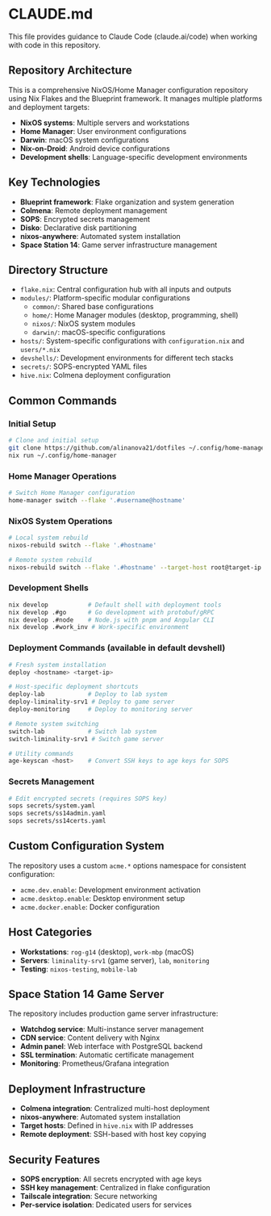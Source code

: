# CLAUDE.md

This file provides guidance to Claude Code (claude.ai/code) when working with code in this repository.

## Repository Architecture

This is a comprehensive NixOS/Home Manager configuration repository using Nix Flakes and the Blueprint framework. It manages multiple platforms and deployment targets:

- **NixOS systems**: Multiple servers and workstations
- **Home Manager**: User environment configurations
- **Darwin**: macOS system configurations  
- **Nix-on-Droid**: Android device configurations
- **Development shells**: Language-specific development environments

## Key Technologies

- **Blueprint framework**: Flake organization and system generation
- **Colmena**: Remote deployment management
- **SOPS**: Encrypted secrets management
- **Disko**: Declarative disk partitioning
- **nixos-anywhere**: Automated system installation
- **Space Station 14**: Game server infrastructure management

## Directory Structure

- `flake.nix`: Central configuration hub with all inputs and outputs
- `modules/`: Platform-specific modular configurations
  - `common/`: Shared base configurations
  - `home/`: Home Manager modules (desktop, programming, shell)
  - `nixos/`: NixOS system modules
  - `darwin/`: macOS-specific configurations
- `hosts/`: System-specific configurations with `configuration.nix` and `users/*.nix`
- `devshells/`: Development environments for different tech stacks
- `secrets/`: SOPS-encrypted YAML files
- `hive.nix`: Colmena deployment configuration

## Common Commands

### Initial Setup
```bash
# Clone and initial setup
git clone https://github.com/alinanova21/dotfiles ~/.config/home-manager
nix run ~/.config/home-manager
```

### Home Manager Operations
```bash
# Switch Home Manager configuration
home-manager switch --flake '.#username@hostname'
```

### NixOS System Operations
```bash
# Local system rebuild
nixos-rebuild switch --flake '.#hostname'

# Remote system rebuild
nixos-rebuild switch --flake '.#hostname' --target-host root@target-ip
```

### Development Shells
```bash
nix develop           # Default shell with deployment tools
nix develop .#go      # Go development with protobuf/gRPC
nix develop .#node    # Node.js with pnpm and Angular CLI
nix develop .#work_inv # Work-specific environment
```

### Deployment Commands (available in default devshell)
```bash
# Fresh system installation
deploy <hostname> <target-ip>

# Host-specific deployment shortcuts
deploy-lab            # Deploy to lab system
deploy-liminality-srv1 # Deploy to game server
deploy-monitoring     # Deploy to monitoring server

# Remote system switching
switch-lab            # Switch lab system
switch-liminality-srv1 # Switch game server

# Utility commands
age-keyscan <host>    # Convert SSH keys to age keys for SOPS
```

### Secrets Management
```bash
# Edit encrypted secrets (requires SOPS key)
sops secrets/system.yaml
sops secrets/ss14admin.yaml
sops secrets/ss14certs.yaml
```

## Custom Configuration System

The repository uses a custom `acme.*` options namespace for consistent configuration:
- `acme.dev.enable`: Development environment activation
- `acme.desktop.enable`: Desktop environment setup  
- `acme.docker.enable`: Docker configuration

## Host Categories

- **Workstations**: `rog-g14` (desktop), `work-mbp` (macOS)
- **Servers**: `liminality-srv1` (game server), `lab`, `monitoring`
- **Testing**: `nixos-testing`, `mobile-lab`

## Space Station 14 Game Server

The repository includes production game server infrastructure:
- **Watchdog service**: Multi-instance server management
- **CDN service**: Content delivery with Nginx
- **Admin panel**: Web interface with PostgreSQL backend
- **SSL termination**: Automatic certificate management
- **Monitoring**: Prometheus/Grafana integration

## Deployment Infrastructure

- **Colmena integration**: Centralized multi-host deployment
- **nixos-anywhere**: Automated system installation
- **Target hosts**: Defined in `hive.nix` with IP addresses
- **Remote deployment**: SSH-based with host key copying

## Security Features

- **SOPS encryption**: All secrets encrypted with age keys
- **SSH key management**: Centralized in flake configuration
- **Tailscale integration**: Secure networking
- **Per-service isolation**: Dedicated users for services